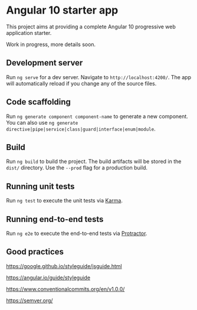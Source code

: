 # Angular 10 starter app

This project aims at providing a complete Angular 10 progressive web application starter.

Work in progress, more details soon.

## Development server

Run `ng serve` for a dev server. Navigate to `http://localhost:4200/`. The app will automatically reload if you change any of the source files.

## Code scaffolding

Run `ng generate component component-name` to generate a new component. You can also use `ng generate directive|pipe|service|class|guard|interface|enum|module`.

## Build

Run `ng build` to build the project. The build artifacts will be stored in the `dist/` directory. Use the `--prod` flag for a production build.

## Running unit tests

Run `ng test` to execute the unit tests via [Karma](https://karma-runner.github.io).

## Running end-to-end tests

Run `ng e2e` to execute the end-to-end tests via [Protractor](http://www.protractortest.org/).

## Good practices

https://google.github.io/styleguide/jsguide.html

https://angular.io/guide/styleguide

https://www.conventionalcommits.org/en/v1.0.0/

https://semver.org/
